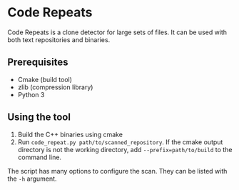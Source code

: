 # Code Repeats

Code Repeats is a clone detector for large sets of files.
It can be used with both text repositories and binaries.

## Prerequisites
- Cmake (build tool)
- zlib (compression library)
- Python 3

## Using the tool
1. Build the C++ binaries using cmake
2. Run `code_repeat.py path/to/scanned_repository`.
If the cmake output directory is not the working directory,
add `--prefix=path/to/build` to the command line.

The script has many options to configure the scan. They can be listed
with the `-h` argument.